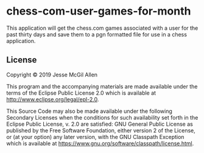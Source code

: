 # chess-com-user-games-for-month
This application will get the chess.com games associated with a user for the past thirty days and save them to a pgn formatted file for use in a chess application.

## License

Copyright © 2019 Jesse McGil Allen 

This program and the accompanying materials are made available under the
terms of the Eclipse Public License 2.0 which is available at
http://www.eclipse.org/legal/epl-2.0.

This Source Code may also be made available under the following Secondary
Licenses when the conditions for such availability set forth in the Eclipse
Public License, v. 2.0 are satisfied: GNU General Public License as published by
the Free Software Foundation, either version 2 of the License, or (at your option) any later version, with the GNU Classpath Exception which is available
at https://www.gnu.org/software/classpath/license.html.
